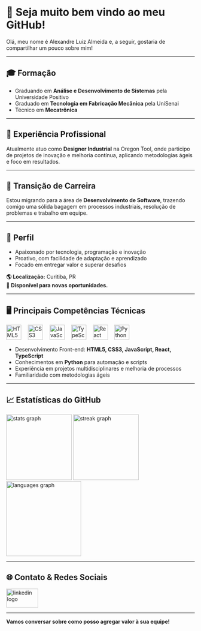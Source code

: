 # 🎯 Seja muito bem vindo ao meu GitHub!

 Olá, meu nome é Alexandre Luiz Almeida e, a seguir, gostaria de compartilhar um pouco sobre mim!

---

## 🎓 Formação

- Graduando em **Análise e Desenvolvimento de Sistemas** pela Universidade Positivo  
- Graduado em **Tecnologia em Fabricação Mecânica** pela UniSenai  
- Técnico em **Mecatrônica**

---

## 💼 Experiência Profissional

Atualmente atuo como **Designer Industrial** na Oregon Tool, onde participo de projetos de inovação e melhoria contínua, aplicando metodologias ágeis e foco em resultados.

---

## 🔄 Transição de Carreira

Estou migrando para a área de **Desenvolvimento de Software**, trazendo comigo uma sólida bagagem em processos industriais, resolução de problemas e trabalho em equipe.

---

## 🚀 Perfil

- Apaixonado por tecnologia, programação e inovação
- Proativo, com facilidade de adaptação e aprendizado
- Focado em entregar valor e superar desafios

**🌎 Localização:** Curitiba, PR  
**🔗 Disponível para novas oportunidades.**

---

## 🖥️ Principais Competências Técnicas

<div align="left">
  <img src="https://cdn.jsdelivr.net/gh/devicons/devicon/icons/html5/html5-original.svg" height="40" alt="HTML5" title="HTML5"/>
  <img width="10"/>
  <img src="https://cdn.jsdelivr.net/gh/devicons/devicon/icons/css3/css3-original.svg" height="40" alt="CSS3" title="CSS3"/>
  <img width="10"/>
  <img src="https://cdn.jsdelivr.net/gh/devicons/devicon/icons/javascript/javascript-original.svg" height="40" alt="JavaScript" title="JavaScript"/>
  <img width="10"/>
  <img src="https://cdn.jsdelivr.net/gh/devicons/devicon/icons/typescript/typescript-original.svg" height="40" alt="TypeScript" title="TypeScript"/>
  <img width="10"/>
  <img src="https://cdn.jsdelivr.net/gh/devicons/devicon/icons/react/react-original.svg" height="40" alt="React" title="React"/>
  <img width="10"/>
  <img src="https://cdn.jsdelivr.net/gh/devicons/devicon/icons/python/python-original.svg" height="40" alt="Python" title="Python"/>
</div>

- Desenvolvimento Front-end: **HTML5, CSS3, JavaScript, React, TypeScript**
- Conhecimentos em **Python** para automação e scripts
- Experiência em projetos multidisciplinares e melhoria de processos
- Familiaridade com metodologias ágeis

---

## 📈 Estatísticas do GitHub

<div align="left">
  <img src="https://github-readme-stats.vercel.app/api?username=Alexandre2552&hide_title=false&hide_rank=true&show_icons=true&include_all_commits=true&count_private=true&disable_animations=false&theme=dracula&locale=en&hide_border=true" height="175" alt="stats graph"  />
  <img src="https://streak-stats.demolab.com?user=Alexandre2552&locale=en&mode=daily&theme=dracula&hide_border=true&border_radius=5" height="175" alt="streak graph"  />
  <img src="https://github-readme-stats.vercel.app/api/top-langs?username=Alexandre2552&locale=en&hide_title=false&layout=compact&card_width=320&langs_count=10&theme=dracula&hide_border=true" height="200" alt="languages graph"  />
</div>

---

## 🌐 Contato & Redes Sociais

<div align="left">
  <a href="https://www.linkedin.com/in/alexandreluizalmeida/" target="_blank">
    <img src="https://raw.githubusercontent.com/maurodesouza/profile-readme-generator/master/src/assets/icons/social/linkedin/default.svg" width="85" height="50" alt="linkedin logo"  />
  </a>
</div>

---

**Vamos conversar sobre como posso agregar valor à sua equipe!**
